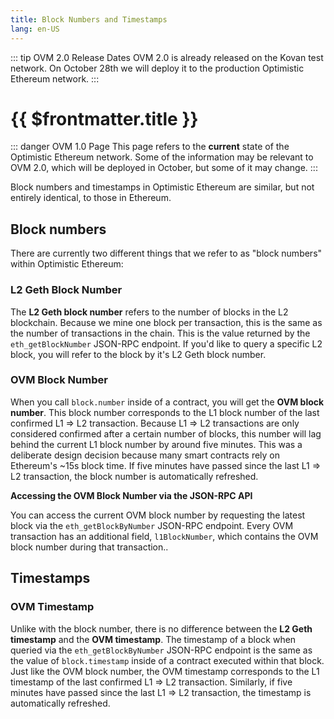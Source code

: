 ```yaml
---
title: Block Numbers and Timestamps
lang: en-US
---
```


::: tip OVM 2.0 Release Dates
OVM 2.0 is already released on the Kovan test network.
On October 28th we will deploy it to the production Optimistic Ethereum network.
:::


# {{ $frontmatter.title }}

::: danger OVM 1.0 Page
This page refers to the **current** state of the Optimistic Ethereum
network. Some of the information may be relevant to OVM 2.0, which will
be deployed in October, but some of it may change.
:::

Block numbers and timestamps in Optimistic Ethereum are similar, but not entirely identical, to those in Ethereum.

## Block numbers

There are currently two different things that we refer to as "block numbers" within Optimistic Ethereum:

### L2 Geth Block Number

The **L2 Geth block number** refers to the number of blocks in the L2 blockchain.
Because we mine one block per transaction, this is the same as the number of transactions in the chain.
This is the value returned by the `eth_getBlockNumber` JSON-RPC endpoint.
If you'd like to query a specific L2 block, you will refer to the block by it's L2 Geth block number.

### OVM Block Number

When you call `block.number` inside of a contract, you will get the **OVM block number**.
This block number corresponds to the L1 block number of the last confirmed L1 ⇒ L2 transaction.
Because L1 ⇒ L2 transactions are only considered confirmed after a certain number of blocks, this number will lag behind the current L1 block number by around five minutes.
This was a deliberate design decision because many smart contracts rely on Ethereum's ~15s block time.
If five minutes have passed since the last L1 ⇒ L2 transaction, the block number is automatically refreshed.

**Accessing the OVM Block Number via the JSON-RPC API**

You can access the current OVM block number by requesting the latest block via the `eth_getBlockByNumber` JSON-RPC endpoint.
Every OVM transaction has an additional field, `l1BlockNumber`, which contains the OVM block number during that transaction..

## Timestamps

### OVM Timestamp

Unlike with the block number, there is no difference between the **L2 Geth timestamp** and the **OVM timestamp**.
The timestamp of a block when queried via the `eth_getBlockByNumber` JSON-RPC endpoint is the same as the value of `block.timestamp` inside of a contract executed within that block.
Just like the OVM block number, the OVM timestamp corresponds to the L1 timestamp of the last confirmed L1 ⇒ L2 transaction.
Similarly, if five minutes have passed since the last L1 ⇒ L2 transaction, the timestamp is automatically refreshed.
